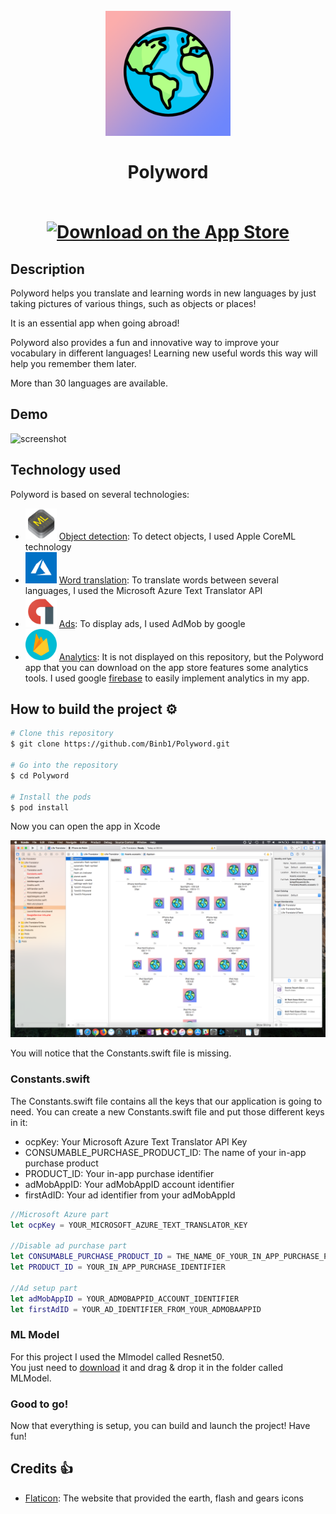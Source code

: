 <h1 align="center">
  <br>
  <a href="http://www.amitmerchant.com/electron-markdownify"><img src="https://raw.githubusercontent.com/Binb1/Polyword/master/Ressources/Polyword.png" alt="Polyword" width="200"></a>
  <br><br>
  Polyword
  <br><br>
  <p align="center">
  <a href="https://itunes.apple.com/fr/app/sloth-news/id1217046910?l=en&mt=8">
    <img alt="Download on the App Store" title="App Store" src="http://i.imgur.com/0n2zqHD.png" width="140">
  </a>
  </p>
</h1>

## Description

Polyword helps you translate and learning words in new languages by just taking pictures of various things, such as objects or places!

It is an essential app when going abroad!

Polyword also provides a fun and innovative way to improve your vocabulary in different languages!
Learning new useful words this way will help you remember them later.

More than 30 languages are available.

## Demo

![screenshot](https://raw.githubusercontent.com/Binb1/Polyword/master/Ressources/demo00.gif)

## Technology used

Polyword is based on several technologies:

- <img src="https://raw.githubusercontent.com/Binb1/Polyword/master/Ressources/core-ml-icon.png" width="50"> [Object detection](https://developer.apple.com/documentation/coreml): To detect objects, I used Apple CoreML technology
- <img src="https://raw.githubusercontent.com/Binb1/Polyword/master/Ressources/microsoft-azure-icon.png" width="50"> [Word translation](https://azure.microsoft.com/en-us/): To translate words between several languages, I used the Microsoft Azure Text Translator API
- <img src="https://raw.githubusercontent.com/Binb1/Polyword/master/Ressources/admob-icon.png" width="50">  [Ads](https://www.google.com/admob/): To display ads, I used AdMob by google
- <img src="https://raw.githubusercontent.com/Binb1/Polyword/master/Ressources/firebase-icon.png" width="50"> [Analytics](https://firebase.google.com): It is not displayed on this repository, but the Polyword app that you can download on the app store features some analytics tools. I used google [firebase](https://firebase.google.com) to easily implement analytics in my app.

## How to build the project ⚙️

```bash
# Clone this repository
$ git clone https://github.com/Binb1/Polyword.git

# Go into the repository
$ cd Polyword

# Install the pods
$ pod install
```

Now you can open the app in Xcode<br>

![screenshot](https://raw.githubusercontent.com/Binb1/Polyword/master/Ressources/ReadmeTuto01.png)

You will notice that the Constants.swift file is missing.

### Constants.swift

The Constants.swift file contains all the keys that our application is going to need.
You can create a new Constants.swift file and put those different keys in it:
* ocpKey: Your Microsoft Azure Text Translator API Key
* CONSUMABLE_PURCHASE_PRODUCT_ID: The name of your in-app purchase product
* PRODUCT_ID: Your in-app purchase identifier
* adMobAppID: Your adMobAppID account identifier
* firstAdID: Your ad identifier from your adMobAppId

```swift
//Microsoft Azure part
let ocpKey = YOUR_MICROSOFT_AZURE_TEXT_TRANSLATOR_KEY

//Disable ad purchase part
let CONSUMABLE_PURCHASE_PRODUCT_ID = THE_NAME_OF_YOUR_IN_APP_PURCHASE_PRODUCT
let PRODUCT_ID = YOUR_IN_APP_PURCHASE_IDENTIFIER

//Ad setup part
let adMobAppID = YOUR_ADMOBAPPID_ACCOUNT_IDENTIFIER
let firstAdID = YOUR_AD_IDENTIFIER_FROM_YOUR_ADMOBAAPPID
```

### ML Model

For this project I used the Mlmodel called Resnet50.
<br>You just need to [download](https://developer.apple.com/machine-learning/) it and drag & drop it in the folder called MLModel.

### Good to go!

Now that everything is setup, you can build and launch the project!
Have fun!

## Credits 👍

- [Flaticon](https://www.flaticon.com): The website that provided the earth, flash and gears icons
